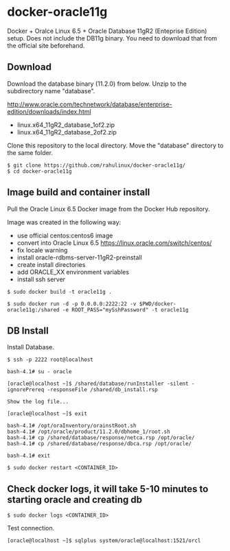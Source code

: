 docker-oracle11g
================

Docker + Oralce Linux 6.5 + Oracle Database 11gR2 (Enteprise Edition) setup.
Does not include the DB11g binary.
You need to download that from the official site beforehand.

## Download

Download the database binary (11.2.0) from below.  Unzip to the subdirectory name "database".

http://www.oracle.com/technetwork/database/enterprise-edition/downloads/index.html

* linux.x64_11gR2_database_1of2.zip
* linux.x64_11gR2_database_2of2.zip

Clone this repository to the local directory.  Move the "database" directory to the same folder.
```
$ git clone https://github.com/rahulinux/docker-oracle11g/
$ cd docker-oracle11g
 ```

## Image build and container install

Pull the Oracle Linux 6.5 Docker image from the Docker Hub repository.

Image was created in the following way:
* use official centos:centos6 image
* convert into Oracle Linux 6.5 https://linux.oracle.com/switch/centos/
* fix locale warning
* install oracle-rdbms-server-11gR2-preinstall
* create install directories
* add ORACLE_XX environment variables
* install ssh server


```
$ sudo docker build -t oracle11g .
   
$ sudo docker run -d -p 0.0.0.0:2222:22 -v $PWD/docker-oracle11g:/shared -e ROOT_PASS="mySshPassword" -t oracle11g

```

## DB Install


Install Database.
```
$ ssh -p 2222 root@localhost

bash-4.1# su - oracle

[oracle@localhost ~]$ /shared/database/runInstaller -silent -ignorePrereq -responseFile /shared/db_install.rsp

Show the log file... 

[oracle@localhost ~]$ exit

bash-4.1# /opt/oraInventory/orainstRoot.sh
bash-4.1# /opt/oracle/product/11.2.0/dbhome_1/root.sh
bash-4.1# cp /shared/database/response/netca.rsp /opt/oracle/
bash-4.1# cp /shared/database/response/dbca.rsp /opt/oracle/

bash-4.1# exit

$ sudo docker restart <CONTAINER_ID>

```

## Check docker logs, it will take 5-10 minutes to starting oracle and creating db

```
$ sudo docker logs <CONTAINER_ID>
```

Test connection.
```
[oracle@localhost ~]$ sqlplus system/oracle@localhost:1521/orcl

```
